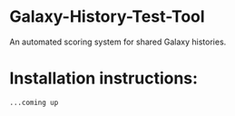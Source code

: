 # Galaxy-History-Test-Tool

An automated scoring system for shared Galaxy histories. 

#  Installation instructions:
    ...coming up
